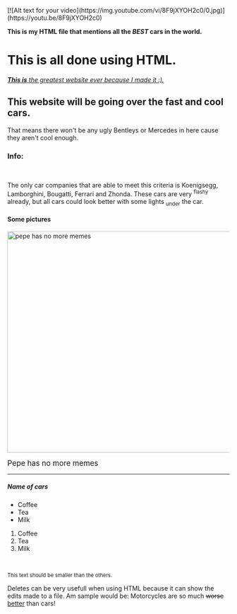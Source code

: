 <html>
<head>
<title> BEST WEBSITE </title>
</head>
<body>
<br><br><br>
[![Alt text for your video](https://img.youtube.com/vi/8F9jXYOH2c0/0.jpg)](https://youtu.be/8F9jXYOH2c0)
<p><b> This is my HTML file that mentions all the <em>BEST</em> cars in the world. </b></p>
<h1> This is all done using HTML. </h1>
<p><u><i> <strong>This is</strong> the greatest website ever because I made it :).</i></u></p>
<h2> This website will be going over the fast and cool cars. </h2>
<p> That means there won't be any ugly Bentleys or Mercedes in here cause they aren't cool enough. </p>
<h3> Info: </h3><br>
<p> The only car companies that are able to meet this criteria is Koenigsegg, Lamborghini, Bougatti, Ferrari and Zhonda. These cars are very  <sup>flashy</sup> already, but all cars could look better with some lights <sub>under</sub> the car.</p>
<h4> Some pictures </h4>
<img src="http://www.kappit.com/img/pics/201603_1131_bfdcb_sm.png" alt="pepe has no more memes" style="width:750px;height:500px;">
<p><big> Pepe has no more memes </big></p>
<hr>

<h5> Name of cars </h5>

<ul>
  <li>Coffee</li>
  <li>Tea</li>
  <li>Milk</li>
</ul>

<ol>
  <li>Coffee</li>
  <li>Tea</li>
  <li>Milk</li>
</ol>

<br>
<p><small> This text should be smaller than the others. </small></p>
<p> Deletes can be very usefull when using HTML because it can show the edits made to a file. Am sample would be: Motorcycles are so much <del>worse</del> <ins>better</ins> than cars!</p>
</body>
</html>
